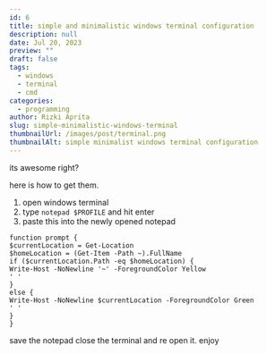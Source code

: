 ```yaml
---
id: 6
title: simple and minimalistic windows terminal configuration
description: null
date: Jul 20, 2023
preview: ""
draft: false
tags:
  - windows
  - terminal
  - cmd
categories:
  - programming
author: Rizki Aprita
slug: simple-minimalistic-windows-terminal
thumbnailUrl: /images/post/terminal.png
thumbnailAlt: simple minimalist windows terminal configuration
---
```

its awesome right?

here is how to get them.

1. open windows terminal
2. type `notepad $PROFILE` and hit enter
3. paste this into the newly opened notepad
```
function prompt {
$currentLocation = Get-Location
$homeLocation = (Get-Item -Path ~).FullName
if ($currentLocation.Path -eq $homeLocation) {
Write-Host -NoNewline '~' -ForegroundColor Yellow
' '
}
else {
Write-Host -NoNewline $currentLocation -ForegroundColor Green
' '
}
}
```
save the notepad
close the terminal and re open it.
enjoy